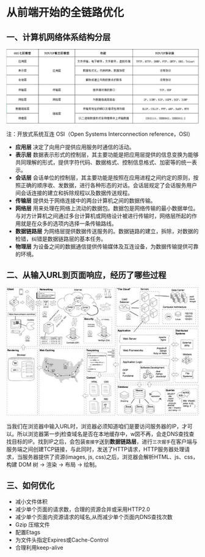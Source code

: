 # 从前端开始的全链路优化


## 一、计算机网络体系结构分层

![计算机网络体系结构分层](
https://raw.githubusercontent.com/skybjf/GrowthPlan/master/HTTP/%E8%AE%A1%E7%AE%97%E6%9C%BA%E7%BD%91%E7%BB%9C%E4%BD%93%E7%B3%BB%E7%BB%93%E6%9E%84%E5%88%86%E5%B1%82.png
)

注：开放式系统互连 OSI（Open Systems Interconnection reference，OSI）

* **应用层**  决定了向用户提供应用服务时通信的活动。
* **表示层**  数据表示形式的控制层，其主要功能是把应用层提供的信息变换为能够共同理解的形式，提供字符代码、数据格式、控制信息格式、加密等的统一表示。
* **会话层**  会话单位的控制层，其主要功能是按照在应用进程之间约定的原则，按照正确的顺序收、发数据，进行各种形态的对话。会话层规定了会话服务用户间会话连接的建立和拆除规程以及数据传送规程。
* **传输层** 提供处于网络连接中的两台计算机之间的数据传输。
* **网络层** 用来处理在网络上流动的数据包。数据包是网络传输的最小数据单位。与对方计算机之间通过多台计算机或网络设计被进行传输时，网络层所起的作用就是在众多的选项内选择一条传输路线。
* **数据链路层** 为网络层提供数据传送服务的。数据链路的建立，拆除，对数据的检错，纠错是数据链路层的基本任务。
* **物理层** 为设备之间的数据通信提供传输媒体及互连设备，为数据传输提供可靠的环境。

## 二、从输入URL到页面响应，经历了哪些过程
![计算机网络体系结构分层](https://raw.githubusercontent.com/skybjf/GrowthPlan/master/HTTP/browserURL.jpg
)

当我们在浏览器中输入URL时，浏览器必须知道咱们是要访问服务器的IP，才可以。所以浏览器第一步j检查域名是否在本地缓存中，w㘝不再，会走DNS查找查找目标的IP。找到IP之后，会包装`套接字`送到**数据链路层**，进行`三次握手`在客户端与服务端之间创建TCP链接，与此同时，发送了HTTP请求，HTTP服务器处理请求，当服务器提供了资源(images, js, css)之后，浏览器会解析HTML、js、css，构建 DOM 树 -> 渲染 -> 布局 -> 绘制。


## 三、如何优化

* 减小文件体积
* 减少单个页面的请求数，合理的资源合并或采用HTTP2.0
* 减少单个页面内资源请求的域名,从而减少单个页面内DNS查找次数
* Gzip 压缩文件
* 配置Etags
* 为文件头指定Expires或Cache-Control
* 合理利用keep-alive